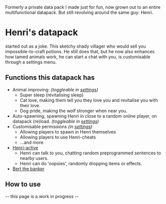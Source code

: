 Formerly a private data pack I made just for fun, now grown out to an entire multifunctional datapack. But still revolving around the same guy: Henri.
# Henri's datapack
started out as a joke. This sketchy shady villager who would sell you impossible-to-craft potions. He still does that, but he now also enhances how tamed animals work, he can start a chat with you, is customisable through a settings menu.

## Functions this datapack has
- Animal improving: _(toggleable in [settings](./docs/settings.md))_
  - Super sleep (revitalising sleep)
  - Cat love, making them tell you they love you and revitalise you with their love.
  - Dog pride, making the wolf stronger when near you.
- Auto-spawning, spawning Henri in close to a random online player, on datapack (re)load.  _(toggleable in [settings](./docs/settings.md))_
- Customisable permissions  _(in [settings](./docs/settings.md))_
  - Allowing players to spawn in Henri themselves
  - Allowing players to use Henri-cheats
  - …and more
- [Henri-active](./docs/about/function/active.md)
  - Henri can talk to you, chatting random preprogrammed sentences to nearby users.
  - Henri can do 'oopsies', randomly dropping items or effects.
- [Bert the banker](./docs/about/bertthebanker/about.md)
## How to use
-- this page is a work in progress --
